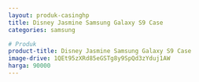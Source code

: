 ```yaml
---
layout: produk-casinghp
title: Disney Jasmine Samsung Galaxy S9 Case
categories: samsung

# Produk
product-title: Disney Jasmine Samsung Galaxy S9 Case
image-drive: 1QEt95zXRd85eGSTg8y9SpQd3zYduj1AW
harga: 90000
---
```

